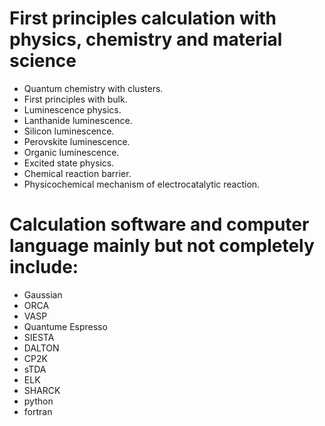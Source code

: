 # First principles calculation with physics, chemistry and material science
* Quantum chemistry with clusters.
* First principles with bulk.
* Luminescence physics.
* Lanthanide luminescence.
* Silicon luminescence.
* Perovskite luminescence.
* Organic luminescence.
* Excited state physics.
* Chemical reaction barrier.
* Physicochemical mechanism of electrocatalytic reaction.

# Calculation software and computer language mainly but not completely include:
* Gaussian
* ORCA
* VASP
* Quantume Espresso
* SIESTA
* DALTON
* CP2K
* sTDA
* ELK
* SHARCK
* python
* fortran
